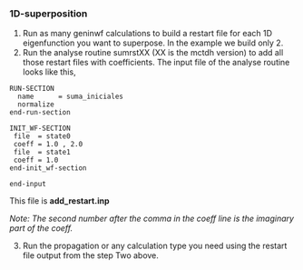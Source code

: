 ### 1D-superposition

1. Run as many geninwf calculations to build a restart file for each 1D eigenfunction you want to superpose.
In the example we build only 2.
2. Run the analyse routine sumrstXX (XX is the mctdh version) to add all those restart files with coefficients. The input file of the analyse routine looks like this,

~~~
RUN-SECTION
  name      = suma_iniciales
  normalize 
end-run-section

INIT_WF-SECTION
 file  = state0
 coeff = 1.0 , 2.0
 file  = state1
 coeff = 1.0
end-init_wf-section

end-input
~~~

This file is **add_restart.inp**

*Note: The second number after the comma in the coeff line is the imaginary part of the coeff.*

3. Run the propagation or any calculation type you need using the restart file output from the step Two above.


